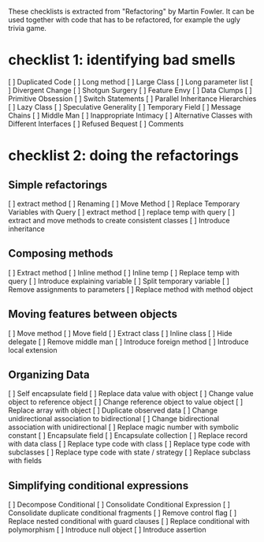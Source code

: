 These checklists is extracted from "Refactoring" by Martin Fowler. It can be used together with code that has to be refactored, for example the ugly trivia game.

# checklist 1: identifying bad smells
[ ] Duplicated Code
[ ] Long method
[ ] Large Class
[ ] Long parameter list
[ ] Divergent Change
[ ] Shotgun Surgery
[ ] Feature Envy
[ ] Data Clumps
[ ] Primitive Obsession
[ ] Switch Statements
[ ] Parallel Inheritance Hierarchies
[ ] Lazy Class
[ ] Speculative Generality
[ ] Temporary Field
[ ] Message Chains
[ ] Middle Man
[ ] Inappropriate Intimacy
[ ] Alternative Classes with Different Interfaces
[ ] Refused Bequest
[ ] Comments

# checklist 2: doing the refactorings
## Simple refactorings
[ ] extract method
[ ] Renaming
[ ] Move Method
[ ] Replace Temporary Variables with Query
[ ] extract method 
[ ] replace temp with query
[ ] extract and move methods to create consistent classes
[ ] Introduce inheritance

## Composing methods
[ ] Extract method
[ ] Inline method
[ ] Inline temp 
[ ] Replace temp with query
[ ] Introduce explaining variable
[ ] Split temporary variable
[ ] Remove assignments to parameters
[ ] Replace method with method object

## Moving features between objects
[ ] Move method
[ ] Move field
[ ] Extract class
[ ] Inline class
[ ] Hide delegate
[ ] Remove middle man
[ ] Introduce foreign method
[ ] Introduce local extension

## Organizing Data
[ ] Self encapsulate field
[ ] Replace data value with object
[ ] Change value object to reference object
[ ] Change reference object to value object
[ ] Replace array with object
[ ] Duplicate observed data
[ ] Change unidirectional association to bidirectional
[ ] Change bidirectional association with unidirectional
[ ] Replace magic number with symbolic constant
[ ] Encapsulate field
[ ] Encapsulate collection
[ ] Replace record with data class
[ ] Replace type code with class
[ ] Replace type code with subclasses
[ ] Replace type code with state / strategy
[ ] Replace subclass with fields

## Simplifying conditional expressions
[ ] Decompose Conditional
[ ] Consolidate Conditional Expression
[ ] Consolidate duplicate conditional fragments
[ ] Remove control flag
[ ] Replace nested conditional with guard clauses
[ ] Replace conditional with polymorphism
[ ] Introduce null object
[ ] Introduce assertion